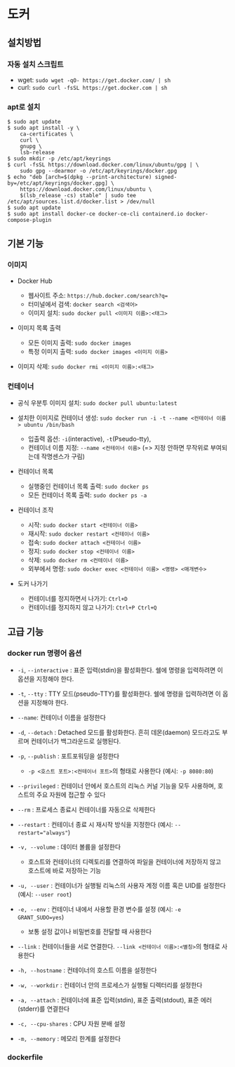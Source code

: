 # 도커
## 설치방법
### 자동 설치 스크립트
- wget: `sudo wget -qO- https://get.docker.com/ | sh`
- curl: `sudo curl -fsSL https://get.docker.com | sh`

### apt로 설치
```
$ sudo apt update
$ sudo apt install -y \
    ca-certificates \
    curl \
    gnupg \
    lsb-release
$ sudo mkdir -p /etc/apt/keyrings
$ curl -fsSL https://download.docker.com/linux/ubuntu/gpg | \
    sudo gpg --dearmor -o /etc/apt/keyrings/docker.gpg
$ echo "deb [arch=$(dpkg --print-architecture) signed-by=/etc/apt/keyrings/docker.gpg] \
    https://download.docker.com/linux/ubuntu \
    $(lsb_release -cs) stable" | sudo tee /etc/apt/sources.list.d/docker.list > /dev/null
$ sudo apt update
$ sudo apt install docker-ce docker-ce-cli containerd.io docker-compose-plugin
```

## 기본 기능
### 이미지
- Docker Hub
  - 웹사이트 주소: `https://hub.docker.com/search?q=`
  - 터미널에서 검색: `docker search <검색어>`
  - 이미지 설치: `sudo docker pull <이미지 이름>:<태그>`

- 이미지 목록 출력
  - 모든 이미지 출력: `sudo docker images`
  - 특정 이미지 출력: `sudo docker images <이미지 이름>`

- 이미지 삭제: `sudo docker rmi <이미지 이름>:<태그>`


### 컨테이너
- 공식 우분투 이미지 설치: `sudo docker pull ubuntu:latest`
- 설치한 이미지로 컨테이너 생성: `sudo docker run -i -t --name <컨테이너 이름> ubuntu /bin/bash`
  - 입출력 옵션: `-i`(interactive), `-t`(Pseudo-tty), 
  - 컨테이너 이름 지정: `--name <컨테이너 이름>` (=> 지정 안하면 무작위로 부여되는데 작명센스가 구림)
  
- 컨테이너 목록
  - 실행중인 컨테이너 목록 출력: `sudo docker ps`
  - 모든 컨테이너 목록 출력: `sudo docker ps -a`
  
- 컨테이너 조작
  - 시작: `sudo docker start <컨테이너 이름>`
  - 재시작: `sudo docker restart <컨테이너 이름>`
  - 접속: `sudo docker attach <컨테이너 이름>`
  - 정지: `sudo docker stop <컨테이너 이름>`
  - 삭제: `sudo docker rm <컨테이너 이름>`
  - 외부에서 명령: `sudo docker exec <컨테이너 이름> <명령> <매개변수>`

- 도커 나가기
  - 컨테이너를 정지하면서 나가기: `Ctrl+D`
  - 컨테이너를 정지하지 않고 나가기: `Ctrl+P Ctrl+Q`

## 고급 기능
### docker run 명령어 옵션
- `-i`, `--interactive` : 표준 입력(stdin)을 활성화한다. 쉘에 명령을 입력하려면 이 옵션을 지정해야 한다.

- `-t`, `--tty` : TTY 모드(pseudo-TTY)를 활성화한다. 쉘에 명령을 입력하려면 이 옵션을 지정해야 한다.

- `--name`: 컨테이너 이름을 설정한다

- `-d`, `--detach` : Detached 모드를 활성화한다. 흔히 데몬(daemon) 모드라고도 부르며 컨테이너가 백그라운드로 실행된다.

- `-p`, `--publish` : 포트포워딩을 설정한다
  - `-p <호스트 포트>:<컨테이너 포트>`의 형태로 사용한다 (예시: `-p 8080:80`)

- `--privileged` : 컨테이너 안에서 호스트의 리눅스 커널 기능을 모두 사용하며, 호스트의 주요 자원에 접근할 수 있다

- `--rm` : 프로세스 종료시 컨테이너를 자동으로 삭제한다

- `--restart` : 컨테이너 종료 시 재시작 방식을 지정한다 (예시: `--restart="always"`)

- `-v, --volume` : 데이터 볼륨을 설정한다
  - 호스트와 컨테이너의 디렉토리를 연결하여 파일을 컨테이너에 저장하지 않고 호스트에 바로 저장하는 기능

- `-u, --user` : 컨테이너가 실행될 리눅스의 사용자 계정 이름 혹은 UID를 설정한다 (예시: `--user root`)

- `-e, --env` : 컨테이너 내에서 사용할 환경 변수를 설정 (예시: `-e GRANT_SUDO=yes`)
  - 보통 설정 값이나 비밀번호를 전달할 때 사용한다

- `--link` : 컨테이너들을 서로 연결한다. `--link <컨테이너 이름>:<별칭>`의 형태로 사용한다

- `-h, --hostname` : 컨테이너의 호스트 이름을 설정한다

- `-w, --workdir` : 컨테이너 안의 프로세스가 실행될 디렉터리를 설정한다

- `-a, --attach` : 컨테이너에 표준 입력(stdin), 표준 출력(stdout), 표준 에러(stderr)를 연결한다

- `-c, --cpu-shares` : CPU 자원 분배 설정

- `-m, --memory` : 메모리 한계를 설정한다

### dockerfile
